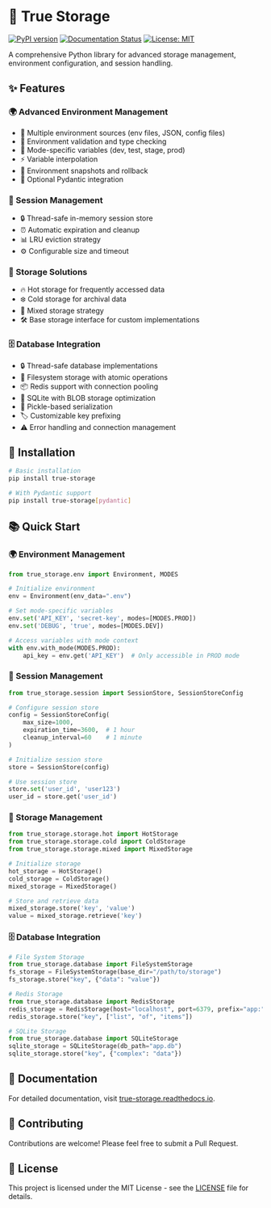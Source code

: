 # 🚀 True Storage

[![PyPI version](https://badge.fury.io/py/true-storage.svg)](https://badge.fury.io/py/true-storage)
[![Documentation Status](https://readthedocs.org/projects/true-storage/badge/?version=latest)](https://true-storage.readthedocs.io/en/latest/?badge=latest)
[![License: MIT](https://img.shields.io/badge/License-MIT-yellow.svg)](https://opensource.org/licenses/MIT)

A comprehensive Python library for advanced storage management, environment configuration, and session handling.

## ✨ Features

### 🌍 Advanced Environment Management
- 📁 Multiple environment sources (env files, JSON, config files)
- 🔐 Environment validation and type checking
- 🔄 Mode-specific variables (dev, test, stage, prod)
- ⚡ Variable interpolation
- 📸 Environment snapshots and rollback
- 🔌 Optional Pydantic integration

### 🔄 Session Management
- 🔒 Thread-safe in-memory session store
- ⏰ Automatic expiration and cleanup
- 📊 LRU eviction strategy
- ⚙️ Configurable size and timeout

### 💾 Storage Solutions
- 🔥 Hot storage for frequently accessed data
- ❄️ Cold storage for archival data
- 🔄 Mixed storage strategy
- 🛠️ Base storage interface for custom implementations

### 🗄️ Database Integration
- 🔒 Thread-safe database implementations
- 📁 Filesystem storage with atomic operations
- 📦 Redis support with connection pooling
- 🎲 SQLite with BLOB storage optimization
- 🔄 Pickle-based serialization
- 🏷️ Customizable key prefixing
- ⚠️ Error handling and connection management

## 🚀 Installation

```bash
# Basic installation
pip install true-storage

# With Pydantic support
pip install true-storage[pydantic]
```

## 📚 Quick Start

### 🌍 Environment Management

```python
from true_storage.env import Environment, MODES

# Initialize environment
env = Environment(env_data=".env")

# Set mode-specific variables
env.set('API_KEY', 'secret-key', modes=[MODES.PROD])
env.set('DEBUG', 'true', modes=[MODES.DEV])

# Access variables with mode context
with env.with_mode(MODES.PROD):
    api_key = env.get('API_KEY')  # Only accessible in PROD mode
```

### 🔄 Session Management

```python
from true_storage.session import SessionStore, SessionStoreConfig

# Configure session store
config = SessionStoreConfig(
    max_size=1000,
    expiration_time=3600,  # 1 hour
    cleanup_interval=60    # 1 minute
)

# Initialize session store
store = SessionStore(config)

# Use session store
store.set('user_id', 'user123')
user_id = store.get('user_id')
```

### 💾 Storage Management

```python
from true_storage.storage.hot import HotStorage
from true_storage.storage.cold import ColdStorage
from true_storage.storage.mixed import MixedStorage

# Initialize storage
hot_storage = HotStorage()
cold_storage = ColdStorage()
mixed_storage = MixedStorage()

# Store and retrieve data
mixed_storage.store('key', 'value')
value = mixed_storage.retrieve('key')
```

### 🗄️ Database Integration

```python
# File System Storage
from true_storage.database import FileSystemStorage
fs_storage = FileSystemStorage(base_dir="/path/to/storage")
fs_storage.store("key", {"data": "value"})

# Redis Storage
from true_storage.database import RedisStorage
redis_storage = RedisStorage(host="localhost", port=6379, prefix="app:")
redis_storage.store("key", ["list", "of", "items"])

# SQLite Storage
from true_storage.database import SQLiteStorage
sqlite_storage = SQLiteStorage(db_path="app.db")
sqlite_storage.store("key", {"complex": "data"})
```

## 📖 Documentation

For detailed documentation, visit [true-storage.readthedocs.io](https://true-storage.readthedocs.io/).

## 🤝 Contributing

Contributions are welcome! Please feel free to submit a Pull Request.

## 📄 License

This project is licensed under the MIT License - see the [LICENSE](../LICENSE.txt) file for details.